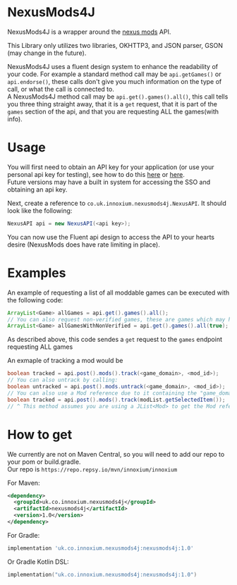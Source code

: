# NexusMods4J

NexusMods4J is a wrapper around the [nexus mods](https://nexusmods.com) API.

This Library only utilizes two libraries, OKHTTP3, and JSON parser, GSON (may change in the future).

NexusMods4J uses a fluent design system to enhance the readability of your code. For example a standard method call may be `api.getGames()` or `api.endorse()`, these calls don't give you much information on the type of call, or what the call is connected to.  
A NexusMods4J method call may be `api.get().games().all()`, this call tells you three thing straight away, that it is a `get` request, that it is part of the `games` section of the api, and that you are requesting ALL the games(with info).

# Usage
You will first need to obtain an API key for your application (or use your personal api key for testing), see how to do this [here](https://app.swaggerhub.com/apis-docs/NexusMods/nexus-mods_public_api_params_in_form_data/1.0#/) or [here](https://github.com/Nexus-Mods/sso-integration-demo).  
Future versions may have a built in system for accessing the SSO and obtaining an api key.

Next, create a reference to `co.uk.innoxium.nexusmods4j.NexusAPI`. It should look like the following:
```java
NexusAPI api = new NexusAPI(<api key>);
```

You can now use the Fluent api design to access the API to your hearts desire (NexusMods does have rate limiting in place).

# Examples
An example of requesting a list of all moddable games can be executed with the following code:
```java
ArrayList<Game> allGames = api.get().games().all();
// You can also request non-verified games, these are games which may have mods available on the page, but are not yet visible.
ArrayList<Game> allGamesWithNonVerified = api.get().games().all(true);
```
As described above, this code sendes a `get` request to the `games` endpoint requesting ALL games

An exmaple of tracking a mod would be
```java
boolean tracked = api.post().mods().track(<game_domain>, <mod_id>);
// You can also untrack by calling:
boolean untracked = api.post().mods.untrack(<game_domain>, <mod_id>);
// You can also use a Mod reference due to it containing the "game_domain" and "mod_id" values in the request body.
boolean tracked = api.post().mods().track(modList.getSelectedItem());
// ^ This method assumes you are using a JList<Mod> to get the Mod reference
```

# How to get

We currently are not on Maven Central, so you will need to add our repo to your pom or build.gradle.  
Our repo is `https://repo.repsy.io/mvn/innoxium/innoxium`  

For Maven: 
```xml
<dependency>
  <groupId>uk.co.innoxium.nexusmods4j</groupId>
  <artifactId>nexusmods4j</artifactId>
  <version>1.0</version>
</dependency>
```

For Gradle:
```groovy
implementation 'uk.co.innoxium.nexusmods4j:nexusmods4j:1.0'
```

Or Gradle Kotlin DSL:
```kotlin
implementation("uk.co.innoxium.nexusmods4j:nexusmods4j:1.0")
```
